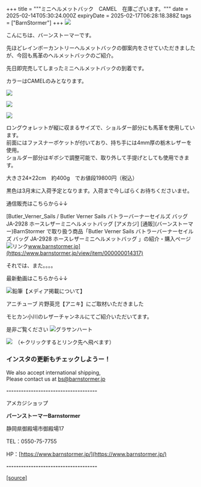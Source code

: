 +++
title = """ミニヘルメットバック　CAMEL　在庫ございます。"""
date = 2025-02-14T05:30:24.000Z
expiryDate = 2025-02-17T06:28:18.388Z
tags = ["BarnStormer"]
+++
[![](https://stat.ameba.jp/user_images/20231023/16/barnstormer-go/b2/03/p/o0420015015354743273.png)](https://ameblo.jp/barnstormer-go/entry-12825670498.html)

こんにちは、バーンストーマーです。

先ほどレインボーカントリーヘルメットバックの御案内をさせていただきましたが、今回も馬革のヘルメットバックのご紹介。

先日即完売してしまったミニヘルメットバックの到着です。

カラーはCAMELのみとなります。

[![](https://stat.ameba.jp/user_images/20250210/17/barnstormer-go/26/8b/j/o0500075015542733586.jpg)](https://stat.ameba.jp/user_images/20250210/17/barnstormer-go/26/8b/j/o0500075015542733586.jpg)

[![](https://stat.ameba.jp/user_images/20250209/14/barnstormer-go/95/18/j/o0466070015542285128.jpg)](https://stat.ameba.jp/user_images/20250209/14/barnstormer-go/95/18/j/o0466070015542285128.jpg)

[![](https://stat.ameba.jp/user_images/20250209/14/barnstormer-go/16/42/j/o0466070015542285126.jpg)](https://stat.ameba.jp/user_images/20250209/14/barnstormer-go/16/42/j/o0466070015542285126.jpg)

ロングウォレットが縦に収まるサイズで、ショルダー部分にも馬革を使用しています。  
前面にはファスナーポケットが付いており、持ち手には4mm厚の栃木レザーを使用。  
ショルダー部分はギボシで調整可能で、取り外して手提げとしても使用できます。

大きさ24×22cm　約400g　でお値段19800円（税込）

黒色は3月末に入荷予定となります。入荷まで今しばらくお待ちくださいませ。

通信販売はこちらから↓↓

[Butler\_Verner\_Sails / Butler Verner Sails バトラーバーナーセイルズ バッグ JA-2928 ホースレザーミニヘルメットバッグ \[アメカジ\] \[通販\](バーンストーマー)BarnStormer で取り扱う商品「Butler Verner Sails バトラーバーナーセイルズ バッグ JA-2928 ホースレザーミニヘルメットバッグ 」の紹介・購入ページ![リンク](https://c.stat100.ameba.jp/ameblo/symbols/v3.20.0/svg/gray/editor_link.svg)www.barnstormer.jp](https://www.barnstormer.jp/view/item/000000014317)

それでは、また。。。。

最新動画はこちらから↓↓

![鉛筆](https://stat100.ameba.jp/blog/ucs/img/char/char3/519.png)【メディア掲載について】

アニチューブ 片野英児【アニキ】にご取材いただきました

モヒカン小川のレザーチャンネルにてご紹介いただいてます。

是非ご覧ください ![グラサンハート](https://stat100.ameba.jp/blog/ucs/img/char/char3/148.png)

[![](https://stat.ameba.jp/user_images/20230412/16/barnstormer-go/6a/23/p/o0108010815269242493.png)](https://www.instagram.com/barnstormer_daily/)　（←クリックするとリンク先へ飛べます）

### インスタの更新もチェックしようー！

We also accept international shipping,  
Please contact us at bs@barnstormer.jp

**\-------------------------------------**

アメカジショップ

**バーンストーマーBarnstormer**

静岡県御殿場市御殿場17

TEL：0550-75-7755

HP：[https://www.barnstormer.jp/](https://www.barnstormer.jp/)

**\-------------------------------------**

[[source]](https://ameblo.jp/barnstormer-go/entry-12886395258.html)
